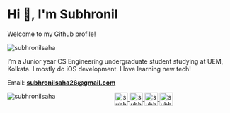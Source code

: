 # Hi 👋, I'm Subhronil

Welcome to my Github profile!

<p align="left"> 
  <img src="https://komarev.com/ghpvc/?username=subhronilsaha" alt="subhronilsaha" /> 
</p>

I’m a Junior year CS Engineering undergraduate student studying at UEM, Kolkata. I mostly do iOS development. I love learning new tech!

Email: **subhronilsaha26@gmail.com**

<!--
<h3> Programming Tools & Software I work with: </h3>

<h5> Programming languages </h5>
<p align="left">
  <img src="https://cdn.iconscout.com/icon/free/png-512/c-programming-569564.png" alt="c" width="40" height="40"/> 
  <img src="https://upload.wikimedia.org/wikipedia/commons/thumb/1/18/ISO_C%2B%2B_Logo.svg/1200px-ISO_C%2B%2B_Logo.svg.png" alt="cplusplus" width="40" height="40"/>
  <img src="https://e7.pngegg.com/pngimages/933/14/png-clipart-java-programming-language-computer-programming-object-oriented-programming-programmer-java-electronics-text.png" alt="java" width="40" height="40"/>
  <img src="https://images.vexels.com/media/users/3/166477/isolated/preview/9bb722f0e85ddbc1ce0f064534fd2311-python-programming-language-icon-by-vexels.png" alt="python" width="40" height="40"/> 
</p>

<h5> Frontend development </h5>
<p align="left">
  <img src="https://cdn.pixabay.com/photo/2017/08/05/11/16/logo-2582748_1280.png" alt="html5" width="40" height="40"/> 
  <img src="https://cdn.pixabay.com/photo/2017/08/05/11/16/logo-2582747_1280.png" alt="css3" width="40" height="40"/> 
  <img src="https://cdn.iconscout.com/icon/free/png-256/javascript-2752148-2284965.png" alt="javascript" width="40" height="40"/>   
  <img src="https://cdn.worldvectorlogo.com/logos/react-1.svg" alt="react" width="40" height="40"/> 
</p>

<h5> Backend development </h5>
<p align="left">
  <img src="https://www.paceit.co.uk/wp-content/uploads/2019/08/node-js-logo.jpg" alt="nodejs" height="40"/> 
  <img src="https://expressjs.com/images/express-facebook-share.png" alt="express" height="40"/> 
</p>

<h5> Database </h5>
<p align="left">
  <img src="https://www.vectorlogo.zone/logos/firebase/firebase-icon.svg" alt="firebase" width="40" height="40"/> 
  <img src="https://pngimg.com/uploads/mysql/mysql_PNG9.png" alt="mysql" width="40" height="40"/> 
  <img src="https://www.quest.com/community/cfs-filesystemfile/__key/communityserver-components-secureimagefileviewer/communityserver-blogs-components-weblogfiles-00-00-00-00-39/Slide2.JPG_2D00_1100x500x2.jpg?_=637219525519183603" alt="postgresql" height="40"/>
  <img src="https://myopsblog.files.wordpress.com/2016/03/oracledatabase-01.png" alt="oracle" height="40"/>
</p>

<h5> Mobile App Development </h5>
<p align="left">
  <img src="https://brandslogos.com/wp-content/uploads/thumbs/swift-logo-vector.svg" alt="swift" width="40" height="40"/>
  <img src="https://preview.redd.it/xbf206upai651.png?auto=webp&s=e3d2d8c9fbcdd2ed65c11685ec787d31480bf407" alt="xcode" height="40"/>
  <img src="https://www.iphonehacks.com/wp-content/uploads/2015/11/Screen-Shot-2014-09-23-at-10.22.20-AM-2.png" alt="testflight" height="40"/>
  <img src="https://www.vectorlogo.zone/logos/flutterio/flutterio-icon.svg" alt="flutter" width="40" height="40"/> 
</p>

<h5> Design Software </h5>
<p align="left">
  <img src="https://logodownload.org/wp-content/uploads/2019/10/photoshop-logo-3.png" alt="photoshop" width="40" height="40"/>   
  <img src="https://www.vectorlogo.zone/logos/adobe_illustrator/adobe_illustrator-icon.svg" alt="illustrator" width="40" height="40"/> 
  <img src="https://upload.wikimedia.org/wikipedia/commons/thumb/c/c2/Adobe_XD_CC_icon.svg/1200px-Adobe_XD_CC_icon.svg.png" alt="xd" width="40" height="40"/> 
  <img src="https://www.vectorlogo.zone/logos/sketchapp/sketchapp-icon.svg" alt="sketch" width="40" height="40"/> 
  <img src="https://wptavern.com/wp-content/uploads/2018/11/Screen-Shot-2018-11-19-at-8.43.27-PM.png" alt="figma" height="40"/> 
</p>

<h5> Operating Systems </h5>
<p align="left">
  <img src="https://upload.wikimedia.org/wikipedia/commons/thumb/5/5f/Windows_logo_-_2012.svg/1200px-Windows_logo_-_2012.svg.png" alt="windows" height="40"/> 
  <img src="https://www.wallpapertip.com/wmimgs/80-803311_modern-tux-linux-kernel-logo.jpg" alt="linux" height="40"/>   
  <img src="https://www.logolynx.com/images/logolynx/13/137fbbc45babc1c2df798ebbac18eca5.png" alt="mac" height="40"/> 
</p>

<h5> Version Control </h5>
<p align="left">
  <img src="https://git-scm.com/images/logos/downloads/Git-Logo-1788C.png" alt="git" height="40"/> 
  <img src="https://www.kindpng.com/picc/m/128-1280187_github-logo-png-github-transparent-png.png" alt="github" height="40"/>   
  <img src="https://cfdn.clearvision-cm.com/wp-content/uploads/2018/05/10131210/Bitbucket-logo-icon.png" alt="bitbucket" height="40"/> 
</p>

-->

<p>
  <img align="left" src="https://github-readme-stats.vercel.app/api/top-langs/?username=subhronilsaha&layout=compact&hide=html" alt="subhronilsaha" />
</p>

<!--
<p> &nbsp;
  <img align="center" src="https://github-readme-stats.vercel.app/api?username=subhronilsaha&show_icons=true" alt="subhronilsaha" />
</p>
-->

<p align="center">
  <a href="https://linkedin.com/in/subhronil-saha" target="blank" margin="0 20px">
    <img align="center" src="https://cdn4.iconfinder.com/data/icons/social-messaging-ui-color-shapes-2-free/128/social-linkedin-circle-512.png" alt="subhronil-saha" height="30" width="30" />
  </a>
  <a href="https://www.behance.net/subhronilsaha" target="blank">
    <img align="center" src="https://cdn.worldvectorlogo.com/logos/behance-1.svg" alt="subhronilsaha" height="30" width="30" />
  </a>
  <a href="https://www.codechef.com/subhronil99" target="blank">
    <img align="center" src="https://s3.amazonaws.com/codechef_shared/sites/default/files/uploads/pictures/811b20a47eac52b10c90ab82e0628e21.png" alt="subhronil99" height="30" width="30" />
  </a>
  <a href="https://www.hackerrank.com/subhronilsaha26" target="blank">
    <img align="center" src="https://upload.wikimedia.org/wikipedia/commons/6/65/HackerRank_logo.png" alt="subhronilsaha26" height="30" width="30" />
  </a>
</p>
